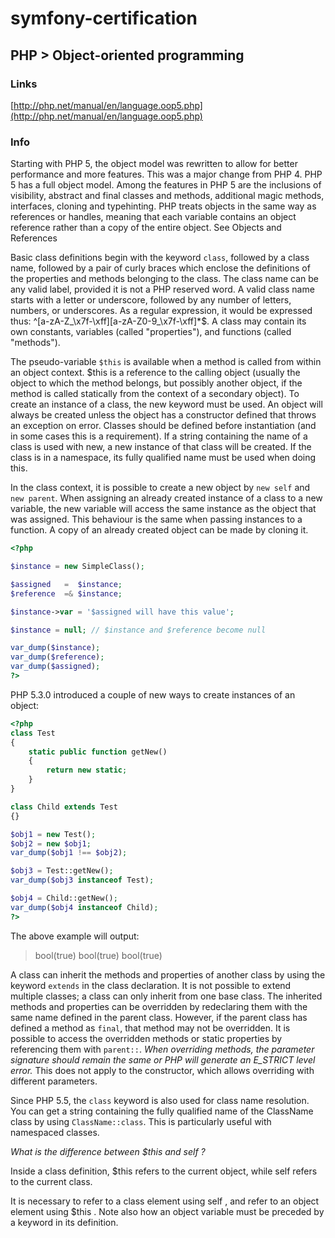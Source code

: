 # symfony-certification
## PHP > Object-oriented programming

### Links
[http://php.net/manual/en/language.oop5.php](http://php.net/manual/en/language.oop5.php)

### Info

Starting with PHP 5, the object model was rewritten to allow for better performance and more features. This was a major change from PHP 4. PHP 5 has a full object model.
Among the features in PHP 5 are the inclusions of visibility, abstract and final classes and methods, additional magic methods, interfaces, cloning and typehinting.
PHP treats objects in the same way as references or handles, meaning that each variable contains an object reference rather than a copy of the entire object. See Objects and References

Basic class definitions begin with the keyword `class`, followed by a class name, followed by a pair of curly braces which enclose the definitions of the properties and methods belonging to the class.
The class name can be any valid label, provided it is not a PHP reserved word. A valid class name starts with a letter or underscore, followed by any number of letters, numbers, or underscores. As a regular expression, it would be expressed thus: ^[a-zA-Z_\x7f-\xff][a-zA-Z0-9_\x7f-\xff]*$.
A class may contain its own constants, variables (called "properties"), and functions (called "methods").

The pseudo-variable `$this` is available when a method is called from within an object context. $this is a reference to the calling object (usually the object to which the method belongs, but possibly another object, if the method is called statically from the context of a secondary object).
To create an instance of a class, the new keyword must be used. An object will always be created unless the object has a constructor defined that throws an exception on error. Classes should be defined before instantiation (and in some cases this is a requirement).
If a string containing the name of a class is used with new, a new instance of that class will be created. If the class is in a namespace, its fully qualified name must be used when doing this.

In the class context, it is possible to create a new object by `new self` and `new parent`.
When assigning an already created instance of a class to a new variable, the new variable will access the same instance as the object that was assigned.
This behaviour is the same when passing instances to a function. A copy of an already created object can be made by cloning it.

```php
<?php

$instance = new SimpleClass();

$assigned   =  $instance;
$reference  =& $instance;

$instance->var = '$assigned will have this value';

$instance = null; // $instance and $reference become null

var_dump($instance);
var_dump($reference);
var_dump($assigned);
?>
```

PHP 5.3.0 introduced a couple of new ways to create instances of an object:

```php
<?php
class Test
{
    static public function getNew()
    {
        return new static;
    }
}

class Child extends Test
{}

$obj1 = new Test();
$obj2 = new $obj1;
var_dump($obj1 !== $obj2);

$obj3 = Test::getNew();
var_dump($obj3 instanceof Test);

$obj4 = Child::getNew();
var_dump($obj4 instanceof Child);
?>
```
The above example will output:

> bool(true)
> bool(true)
> bool(true)

A class can inherit the methods and properties of another class by using the keyword `extends` in the class declaration. It is not possible to extend multiple classes; a class can only inherit from one base class.
The inherited methods and properties can be overridden by redeclaring them with the same name defined in the parent class. However, if the parent class has defined a method as `final`, that method may not be overridden. It is possible to access the overridden methods or static properties by referencing them with `parent::`.
*When overriding methods, the parameter signature should remain the same or PHP will generate an E_STRICT level error.* This does not apply to the constructor, which allows overriding with different parameters.

Since PHP 5.5, the `class` keyword is also used for class name resolution. You can get a string containing the fully qualified name of the ClassName class by using `ClassName::class`. This is particularly useful with namespaced classes.


*What is the difference between  $this  and  self ?*

Inside a class definition, $this refers to the current object, while  self  refers to the current class.

It is necessary to refer to a class element using  self ,
and refer to an object element using  $this .
Note also how an object variable must be preceded by a keyword in its definition.